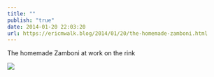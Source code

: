 ```yaml
---
title: ""
publish: "true"
date: 2014-01-20 22:03:20
url: https://ericmwalk.blog/2014/01/20/the-homemade-zamboni.html
---
```


The homemade Zamboni at work on the rink

![](https://ericmwalk.blog/uploads/2022/0804db9a96.jpg)